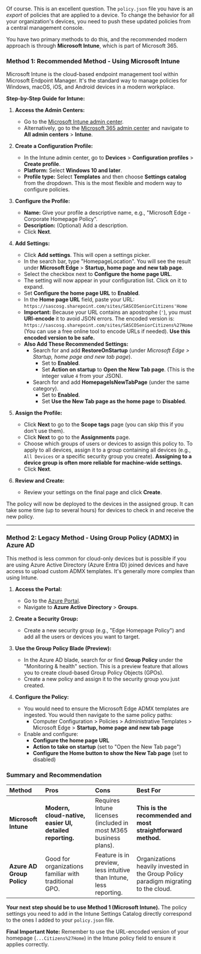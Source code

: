 Of course. This is an excellent question. The `policy.json` file you have is an *export* of policies that are applied to a device. To change the behavior for all your organization's devices, you need to push these updated policies from a central management console.

You have two primary methods to do this, and the recommended modern approach is through **Microsoft Intune**, which is part of Microsoft 365.

### Method 1: Recommended Method - Using Microsoft Intune

Microsoft Intune is the cloud-based endpoint management tool within Microsoft Endpoint Manager. It's the standard way to manage policies for Windows, macOS, iOS, and Android devices in a modern workplace.

**Step-by-Step Guide for Intune:**

1.  **Access the Admin Centers:**
    *   Go to the [Microsoft Intune admin center](https://endpoint.microsoft.com/).
    *   Alternatively, go to the [Microsoft 365 admin center](https://admin.microsoft.com/) and navigate to **All admin centers** > **Intune**.

2.  **Create a Configuration Profile:**
    *   In the Intune admin center, go to **Devices** > **Configuration profiles** > **Create profile**.
    *   **Platform:** Select **Windows 10 and later**.
    *   **Profile type:** Select **Templates** and then choose **Settings catalog** from the dropdown. This is the most flexible and modern way to configure policies.

3.  **Configure the Profile:**
    *   **Name:** Give your profile a descriptive name, e.g., "Microsoft Edge - Corporate Homepage Policy".
    *   **Description:** (Optional) Add a description.
    *   Click **Next**.

4.  **Add Settings:**
    *   Click **Add settings**. This will open a settings picker.
    *   In the search bar, type "HomepageLocation". You will see the result under **Microsoft Edge** > **Startup, home page and new tab page**.
    *   Select the checkbox next to **Configure the home page URL**.
    *   The setting will now appear in your configuration list. Click on it to expand.
    *   Set **Configure the home page URL** to **Enabled**.
    *   In the **Home page URL** field, paste your URL: `https://sascosg.sharepoint.com/sites/SASCOSeniorCitizens'Home`
    *   **Important:** Because your URL contains an apostrophe (`'`), you must **URI-encode** it to avoid JSON errors. The encoded version is:
        `https://sascosg.sharepoint.com/sites/SASCOSeniorCitizens%27Home`
        (You can use a free online tool to encode URLs if needed). **Use this encoded version to be safe.**
    *   **Also Add These Recommended Settings:**
        *   Search for and add **RestoreOnStartup** (under *Microsoft Edge > Startup, home page and new tab page*).
            *   Set to **Enabled**.
            *   Set **Action on startup** to **Open the New Tab page**. (This is the integer value `4` from your JSON).
        *   Search for and add **HomepageIsNewTabPage** (under the same category).
            *   Set to **Enabled**.
            *   Set **Use the New Tab page as the home page** to **Disabled**.

5.  **Assign the Profile:**
    *   Click **Next** to go to the **Scope tags** page (you can skip this if you don't use them).
    *   Click **Next** to go to the **Assignments** page.
    *   Choose which groups of users or devices to assign this policy to. To apply to all devices, assign it to a group containing all devices (e.g., `All Devices` or a specific security group you create). **Assigning to a device group is often more reliable for machine-wide settings.**
    *   Click **Next**.

6.  **Review and Create:**
    *   Review your settings on the final page and click **Create**.

The policy will now be deployed to the devices in the assigned group. It can take some time (up to several hours) for devices to check in and receive the new policy.

---

### Method 2: Legacy Method - Using Group Policy (ADMX) in Azure AD

This method is less common for cloud-only devices but is possible if you are using Azure Active Directory (Azure Entra ID) joined devices and have access to upload custom ADMX templates. It's generally more complex than using Intune.

1.  **Access the Portal:**
    *   Go to the [Azure Portal](https://portal.azure.com/).
    *   Navigate to **Azure Active Directory** > **Groups**.

2.  **Create a Security Group:**
    *   Create a new security group (e.g., "Edge Homepage Policy") and add all the users or devices you want to target.

3.  **Use the Group Policy Blade (Preview):**
    *   In the Azure AD blade, search for or find **Group Policy** under the "Monitoring & health" section. This is a preview feature that allows you to create cloud-based Group Policy Objects (GPOs).
    *   Create a new policy and assign it to the security group you just created.

4.  **Configure the Policy:**
    *   You would need to ensure the Microsoft Edge ADMX templates are ingested. You would then navigate to the same policy paths:
        *   Computer Configuration > Policies > Administrative Templates > Microsoft Edge > **Startup, home page and new tab page**
    *   Enable and configure:
        *   **Configure the home page URL**
        *   **Action to take on startup** (set to "Open the New Tab page")
        *   **Configure the Home button to show the New Tab page** (set to disabled)

### Summary and Recommendation

| Method | Pros | Cons | Best For |
| :--- | :--- | :--- | :--- |
| **Microsoft Intune** | **Modern, cloud-native, easier UI, detailed reporting.** | Requires Intune licenses (included in most M365 business plans). | **This is the recommended and most straightforward method.** |
| **Azure AD Group Policy** | Good for organizations familiar with traditional GPO. | Feature is in preview, less intuitive than Intune, less reporting. | Organizations heavily invested in the Group Policy paradigm migrating to the cloud. |

**Your next step should be to use Method 1 (Microsoft Intune).** The policy settings you need to add in the Intune Settings Catalog directly correspond to the ones I added to your `policy.json` file.

**Final Important Note:** Remember to use the URL-encoded version of your homepage (`...Citizens%27Home`) in the Intune policy field to ensure it applies correctly.